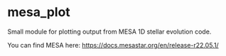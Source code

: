 # mesa_plot
Small module for plotting output from MESA 1D stellar evolution code.

You can find MESA here:
https://docs.mesastar.org/en/release-r22.05.1/




